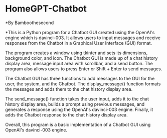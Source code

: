 # HomeGPT-Chatbot
*By Bamboothesecond

*This is a Python program for a Chatbot GUI created using the OpenAI's engine which is davinci-003. It allows users to input messages and receive responses from the Chatbot in a Graphical User Interface (GUI) format.

The program creates a window using tkinter and sets its dimensions, background color, and icon. The Chatbot GUI is made up of a chat history display area, message input area with scrollbar, and a send button. The program also allows users to press Enter or Shift + Enter to send messages.

The Chatbot GUI has three functions to add messages to the GUI for the user, the system, and the Chatbot. The display_message() function formats the messages and adds them to the chat history display area.

The send_message() function takes the user input, adds it to the chat history display area, builds a prompt using previous messages, and generates a response using the OpenAI's davinci-003 engine. Finally, it adds the Chatbot response to the chat history display area.

Overall, this program is a basic implementation of a Chatbot GUI using OpenAI's davinci-003 engine.
